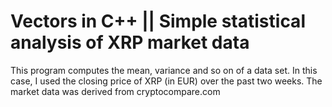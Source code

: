 # Vectors in C++ || Simple statistical analysis of XRP market data
This program computes the mean, variance and so on of a data set. In this case, I used the closing price of XRP (in EUR) over the past two weeks.
The market data was derived from cryptocompare.com
